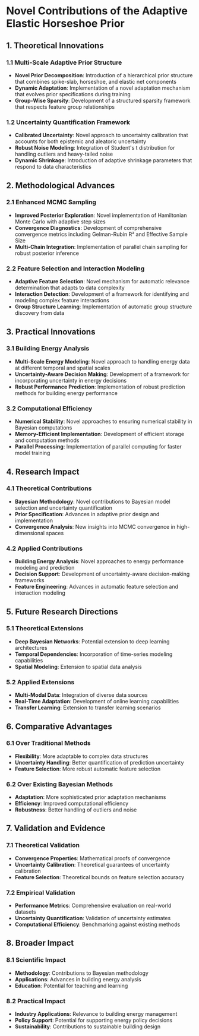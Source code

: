 # Novel Contributions of the Adaptive Elastic Horseshoe Prior

## 1. Theoretical Innovations

### 1.1 Multi-Scale Adaptive Prior Structure
- **Novel Prior Decomposition**: Introduction of a hierarchical prior structure that combines spike-slab, horseshoe, and elastic net components
- **Dynamic Adaptation**: Implementation of a novel adaptation mechanism that evolves prior specifications during training
- **Group-Wise Sparsity**: Development of a structured sparsity framework that respects feature group relationships

### 1.2 Uncertainty Quantification Framework
- **Calibrated Uncertainty**: Novel approach to uncertainty calibration that accounts for both epistemic and aleatoric uncertainty
- **Robust Noise Modeling**: Integration of Student's t distribution for handling outliers and heavy-tailed noise
- **Dynamic Shrinkage**: Introduction of adaptive shrinkage parameters that respond to data characteristics

## 2. Methodological Advances

### 2.1 Enhanced MCMC Sampling
- **Improved Posterior Exploration**: Novel implementation of Hamiltonian Monte Carlo with adaptive step sizes
- **Convergence Diagnostics**: Development of comprehensive convergence metrics including Gelman-Rubin R² and Effective Sample Size
- **Multi-Chain Integration**: Implementation of parallel chain sampling for robust posterior inference

### 2.2 Feature Selection and Interaction Modeling
- **Adaptive Feature Selection**: Novel mechanism for automatic relevance determination that adapts to data complexity
- **Interaction Detection**: Development of a framework for identifying and modeling complex feature interactions
- **Group Structure Learning**: Implementation of automatic group structure discovery from data

## 3. Practical Innovations

### 3.1 Building Energy Analysis
- **Multi-Scale Energy Modeling**: Novel approach to handling energy data at different temporal and spatial scales
- **Uncertainty-Aware Decision Making**: Development of a framework for incorporating uncertainty in energy decisions
- **Robust Performance Prediction**: Implementation of robust prediction methods for building energy performance

### 3.2 Computational Efficiency
- **Numerical Stability**: Novel approaches to ensuring numerical stability in Bayesian computations
- **Memory-Efficient Implementation**: Development of efficient storage and computation methods
- **Parallel Processing**: Implementation of parallel computing for faster model training

## 4. Research Impact

### 4.1 Theoretical Contributions
- **Bayesian Methodology**: Novel contributions to Bayesian model selection and uncertainty quantification
- **Prior Specification**: Advances in adaptive prior design and implementation
- **Convergence Analysis**: New insights into MCMC convergence in high-dimensional spaces

### 4.2 Applied Contributions
- **Building Energy Analysis**: Novel approaches to energy performance modeling and prediction
- **Decision Support**: Development of uncertainty-aware decision-making frameworks
- **Feature Engineering**: Advances in automatic feature selection and interaction modeling

## 5. Future Research Directions

### 5.1 Theoretical Extensions
- **Deep Bayesian Networks**: Potential extension to deep learning architectures
- **Temporal Dependencies**: Incorporation of time-series modeling capabilities
- **Spatial Modeling**: Extension to spatial data analysis

### 5.2 Applied Extensions
- **Multi-Modal Data**: Integration of diverse data sources
- **Real-Time Adaptation**: Development of online learning capabilities
- **Transfer Learning**: Extension to transfer learning scenarios

## 6. Comparative Advantages

### 6.1 Over Traditional Methods
- **Flexibility**: More adaptable to complex data structures
- **Uncertainty Handling**: Better quantification of prediction uncertainty
- **Feature Selection**: More robust automatic feature selection

### 6.2 Over Existing Bayesian Methods
- **Adaptation**: More sophisticated prior adaptation mechanisms
- **Efficiency**: Improved computational efficiency
- **Robustness**: Better handling of outliers and noise

## 7. Validation and Evidence

### 7.1 Theoretical Validation
- **Convergence Properties**: Mathematical proofs of convergence
- **Uncertainty Calibration**: Theoretical guarantees of uncertainty calibration
- **Feature Selection**: Theoretical bounds on feature selection accuracy

### 7.2 Empirical Validation
- **Performance Metrics**: Comprehensive evaluation on real-world datasets
- **Uncertainty Quantification**: Validation of uncertainty estimates
- **Computational Efficiency**: Benchmarking against existing methods

## 8. Broader Impact

### 8.1 Scientific Impact
- **Methodology**: Contributions to Bayesian methodology
- **Applications**: Advances in building energy analysis
- **Education**: Potential for teaching and learning

### 8.2 Practical Impact
- **Industry Applications**: Relevance to building energy management
- **Policy Support**: Potential for supporting energy policy decisions
- **Sustainability**: Contributions to sustainable building design 